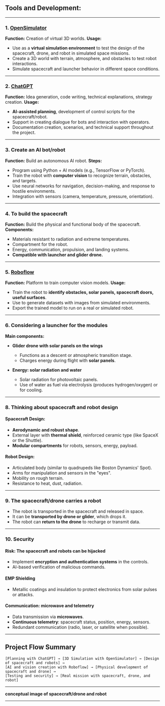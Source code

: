 ## **Tools and Development:**

---

### **1. [OpenSimulator](http://opensimulator.org)**

**Function:** Creation of virtual 3D worlds.
**Usage:**

* Use as a **virtual simulation environment** to test the design of the spacecraft, drone, and robot in simulated space missions.
* Create a 3D world with terrain, atmosphere, and obstacles to test robot interactions.
* Simulate spacecraft and launcher behavior in different space conditions.

---

### **2. [ChatGPT](https://chatgpt.com)**

**Function:** Idea generation, code writing, technical explanations, strategy creation.
**Usage:**

* **AI-assisted planning**, development of control scripts for the spacecraft/robot.
* Support in creating dialogue for bots and interaction with operators.
* Documentation creation, scenarios, and technical support throughout the project.

---

### **3. Create an AI bot/robot**

**Function:** Build an autonomous AI robot.
**Steps:**

* Program using Python + AI models (e.g., TensorFlow or PyTorch).
* Train the robot with **computer vision** to recognize terrain, obstacles, and targets.
* Use neural networks for navigation, decision-making, and response to hostile environments.
* Integration with sensors (camera, temperature, pressure, orientation).

---

### **4. To build the spacecraft**

**Function:** Build the physical and functional body of the spacecraft.
**Components:**

* Materials resistant to radiation and extreme temperatures.
* Compartment for the robot.
* Energy, communication, propulsion, and landing systems.
* **Compatible with launcher and glider drone.**

---

### **5. [Roboflow](https://roboflow.com)**

**Function:** Platform to train computer vision models.
**Usage:**

* Train the robot to **identify obstacles, solar panels, spacecraft doors, useful surfaces**.
* Use to generate datasets with images from simulated environments.
* Export the trained model to run on a real or simulated robot.

---

### **6. Considering a launcher for the modules**

**Main components:**

* **Glider drone with solar panels on the wings**

  * Functions as a descent or atmospheric transition stage.
  * Charges energy during flight with **solar panels**.

* **Energy: solar radiation and water**

  * Solar radiation for photovoltaic panels.
  * Use of water as fuel via electrolysis (produces hydrogen/oxygen) or for cooling.

---

### **8. Thinking about spacecraft and robot design**

#### **Spacecraft Design:**

* **Aerodynamic and robust shape**.
* External layer with **thermal shield**, reinforced ceramic type (like SpaceX or the Shuttle).
* **Modular compartments** for robots, sensors, energy, payload.

#### **Robot Design:**

* Articulated body (similar to quadrupeds like Boston Dynamics' Spot).
* Arms for manipulation and sensors in the "eyes".
* Mobility on rough terrain.
* Resistance to heat, dust, radiation.

---

### **9. The spacecraft/drone carries a robot**

* The robot is transported in the spacecraft and released in space.
* It can be **transported by drone or glider**, which drops it.
* The robot can **return to the drone** to recharge or transmit data.

---

### **10. Security**

#### **Risk: The spacecraft and robots can be hijacked**

* Implement **encryption and authentication systems** in the controls.
* AI-based verification of malicious commands.

#### **EMP Shielding**

* Metallic coatings and insulation to protect electronics from solar pulses or attacks.

#### **Communication: microwave and telemetry**

* Data transmission via **microwaves**.
* **Continuous telemetry**: spacecraft status, position, energy, sensors.
* Redundant communication (radio, laser, or satellite when possible).

---

## **Project Flow Summary**

```text
[Planning with ChatGPT] → [3D Simulation with OpenSimulator] → [Design of spacecraft and robots] → 
[AI and vision creation with Roboflow] → [Physical development of spacecraft and drone] → 
[Testing and security] → [Real mission with spacecraft, drone, and robot]
```

---

**conceptual image of spacecraft/drone and robot**

---
